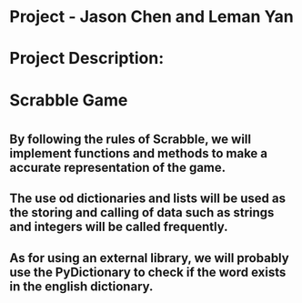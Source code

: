 # Project - Jason Chen and Leman Yan
# Project Description:
# Scrabble Game 
# 
## By following the rules of Scrabble, we will implement functions and methods to make a accurate representation of the game.
## The use od dictionaries and lists will be used as the storing and calling of data such as strings and integers will be called frequently.
## As for using an external library, we will probably use the PyDictionary to check if the word exists in the english dictionary. 


